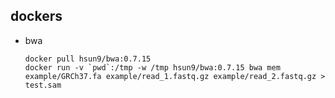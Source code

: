 ## dockers
* bwa
  ```
  docker pull hsun9/bwa:0.7.15
  docker run -v `pwd`:/tmp -w /tmp hsun9/bwa:0.7.15 bwa mem example/GRCh37.fa example/read_1.fastq.gz example/read_2.fastq.gz > test.sam
  ```

